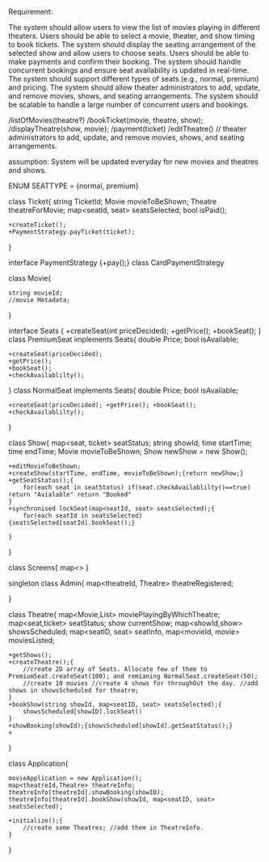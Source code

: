 Requirement:

The system should allow users to view the list of movies playing in different theaters.
Users should be able to select a movie, theater, and show timing to book tickets.
The system should display the seating arrangement of the selected show and allow users to choose seats.
Users should be able to make payments and confirm their booking.
The system should handle concurrent bookings and ensure seat availability is updated in real-time.
The system should support different types of seats (e.g., normal, premium) and pricing.
The system should allow theater administrators to add, update, and remove movies, shows, and seating arrangements.
The system should be scalable to handle a large number of concurrent users and bookings.


/listOfMovies(theatre?)
/bookTicket(movie, theatre, show);
/displayTheatre(show, movie);
/payment(ticket)
/editTheatre()  // theater administrators to add, update, and remove movies, shows, and seating arrangements.

assumption:
System will be updated everyday for new movies and theatres and shows.

ENUM SEATTYPE = {normal, premium}

class Ticket{
    string TicketId;
    Movie movieToBeShown;
    Theatre theatreForMovie;
    map<seatId, seat> seatsSelected;
    bool isPaid();

    +createTicket();
    +PaymentStrategy.payTicket(ticket);
}

interface PaymentStrategy {+pay();}
class CardPaymentStrategy 

class Movie{

    string movieId;
    //movie Metadata;

}

interface Seats {
    +createSeat(int priceDecided);
    +getPrice();
    +bookSeat();
}
class PremiumSeat implements Seats{
    double Price; bool isAvailable;

    +createSeat(priceDecided);
    +getPrice();
    +bookSeat();
    +checkAvailablilty();
}
class NormalSeat implements Seats{
    double Price; bool isAvailable;

    +createSeat(priceDecided); +getPrice(); +bookSeat(); +checkAvailablilty();
}


class Show{
    map<seat, ticket> seatStatus;
    string showId;
    time startTime; time endTime;
    Movie movieToBeShown;
    Show newShow = new Show();

    +editMovieToBeShown;
    +createShow(startTime, endTime, movieToBeShown);{return newShow;}
    +getSeatStatus();{
        for(each seat in seatStatus) if(seat.checkAvailablilty()==true) return "Avialable" return "Booked"
    }
    +synchronised lockSeat(map<seatId, seat> seatsSelected);{
        for(each seatId in seatsSelected) {seatsSelected[seatId].bookSeat();}

    }
}

class Screens{
    map<>
}

singleton class Admin{
    map<theatreId, Theatre> theatreRegistered;


}

class Theatre{
    map<Movie,List<Theatre>> moviePlayingByWhichTheatre; map<seat,ticket> seatStatus;
    show currentShow; map<showId,show> showsScheduled; map<seatID, seat> seatInfo, map<movieId, movie> moviesListed;

    +getShows();
    +createTheatre();{
        //create 2D array of Seats. Allocate few of them to PremiumSeat.createSeat(100); and remianing NormalSeat.createSeat(50);
        //create 10 movies //create 4 shows for throughOut the day. //add shows in showsScheduled for theatre;
    }
    +bookShow(string showId, map<seatID, seat> seatsSelected);{
        showsScheduled[showID].lockSeat()
    }
    +showBooking(showId);{showsScheduled[showId].getSeatStatus();}
    +
}

class Application{

    movieApplication = new Application();
    map<theatreId,Theatre> theatreInfo; theatreInfo[theatreId].showBooking(showID); 
    theatreInfo[theatreId].bookShow(showId, map<seatID, seat> seatsSelected);
    
    +initialize();{
        //create some Theatres; //add them in TheatreInfo.
    }
}
